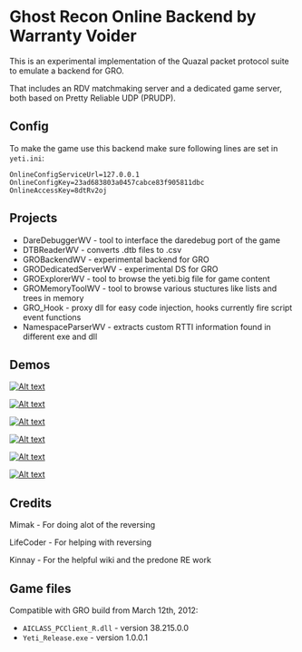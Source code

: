 # Ghost Recon Online Backend by Warranty Voider

This is an experimental implementation of the Quazal packet protocol suite to emulate a backend for GRO.

That includes an RDV matchmaking server and a dedicated game server, both based on Pretty Reliable UDP (PRUDP).

## Config

To make the game use this backend make sure following lines are set in `yeti.ini`:

```
OnlineConfigServiceUrl=127.0.0.1
OnlineConfigKey=23ad683803a0457cabce83f905811dbc
OnlineAccessKey=8dtRv2oj
```

## Projects

- DareDebuggerWV - tool to interface the daredebug port of the game
- DTBReaderWV - converts .dtb files to .csv
- GROBackendWV - experimental backend for GRO
- GRODedicatedServerWV - experimental DS for GRO
- GROExplorerWV - tool to browse the yeti.big file for game content
- GROMemoryToolWV - tool to browse various stuctures like lists and trees in memory
- GRO_Hook - proxy dll for easy code injection, hooks currently fire script event functions
- NamespaceParserWV - extracts custom RTTI information found in different exe and dll

## Demos

[![Alt text](https://img.youtube.com/vi/7Gix54amKxk/0.jpg)](https://www.youtube.com/watch?v=7Gix54amKxk)


[![Alt text](https://img.youtube.com/vi/_MaOtB4U2RM/0.jpg)](https://www.youtube.com/watch?v=_MaOtB4U2RM)


[![Alt text](https://img.youtube.com/vi/TL2OUyEL0xw/0.jpg)](https://www.youtube.com/watch?v=TL2OUyEL0xw)


[![Alt text](https://img.youtube.com/vi/YsnXCel8Nso/0.jpg)](https://www.youtube.com/watch?v=YsnXCel8Nso)


[![Alt text](https://img.youtube.com/vi/3CwcyioQDR0/0.jpg)](https://www.youtube.com/watch?v=3CwcyioQDR0)


[![Alt text](https://img.youtube.com/vi/FMV0ZmOaO60/0.jpg)](https://www.youtube.com/watch?v=FMV0ZmOaO60)

## Credits

Mimak - For doing alot of the reversing

LifeCoder - For helping with reversing

Kinnay - For the helpful wiki and the predone RE work

## Game files

Compatible with GRO build from March 12th, 2012:
- `AICLASS_PCClient_R.dll` - version 38.215.0.0
- `Yeti_Release.exe` - version 1.0.0.1

